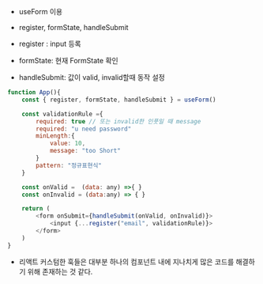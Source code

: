 - useForm 이용

- register, formState, handleSubmit
- register : input 등록
- formState: 현재 FormState 확인
- handleSubmit: 값이 valid, invalid할때 동작 설정

```javascript
function App(){
    const { register, formState, handleSubmit } = useForm()

    const validationRule ={
        required: true // 또는 invalid한 인풋일 때 message
        required: "u need password"
        minLength:{
            value: 10,
            message: "too Short"
        }
        pattern: "정규표현식"
    }

    const onValid =  (data: any) =>{ }
    const onInvalid = (data:any) => { }

    return (
        <form onSubmit={handleSubmit(onValid, onInvalid)}>
            <input {...register("email", validationRule)}>
        </form>
    )
}

```

- 리액트 커스텀한 훅들은 대부분 하나의 컴포넌트 내에 지나치게 많은 코드를 해결하기 위해 존재하는 것 같다.
